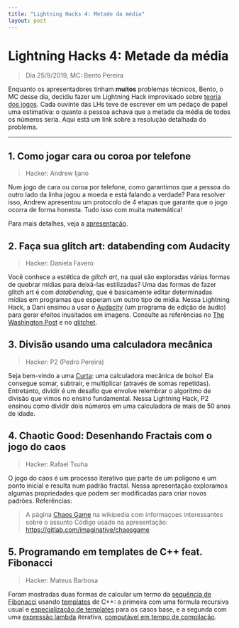 ```yaml
---
title: "Lightning Hacks 4: Metade da média"
layout: post
---
```


# Lightning Hacks 4: Metade da média
> Dia 25/9/2019, MC: Bento Pereira

Enquanto os apresentadores tinham __muitos__ problemas técnicos,
Bento, o MC desse dia, decidiu fazer um Lightning Hack improvisado sobre
[teoria dos jogos](https://pt.wikipedia.org/wiki/Teoria_dos_jogos). Cada ouvinte das LHs
teve de escrever em um pedaço de papel uma estimativa: o quanto a pessoa achava que
a metade da média de todos os números seria. Aqui está um link sobre a resolução detalhada
do problema.

<hr>

## 1. Como jogar cara ou coroa por telefone
> Hacker: Andrew Ijano

Num jogo de cara ou coroa por telefone, como garantimos que a pessoa do outro lado da linha jogou a moeda e está falando a verdade? Para resolver isso, Andrew apresentou um protocolo de 4 etapas que garante que o jogo ocorra de forma honesta. Tudo isso com muita matemática!

Para mais detalhes, veja a [apresentação](
https://docs.google.com/presentation/d/1iRhhZL8kFnk7Ndf6FkIdvzVbgesyGKz_VVSkazRyk1A).

## 2. Faça sua glitch art: databending com Audacity
> Hacker: Daniela Favero

Você conhece a estética de _glitch art_, na qual são exploradas várias formas de quebrar mídias para deixá-las estilizadas? Uma das formas de fazer glitch art é com _databending_, que é basicamente editar determinadas mídias em programas que esperam um outro tipo de mídia. Nessa Lightning Hack, a Dani ensinou a usar o [Audacity](https://www.audacityteam.org/) (um programa de edição de áudio) para gerar efeitos inusitados em imagens. Consulte as referências no [The Washington Post](https://www.washingtonpost.com/news/innovations/wp/2014/07/23/what-paris-looks-like-with-an-echo/) e no [glitchet](https://www.glitchet.com/).


## 3. Divisão usando uma calculadora mecânica
> Hacker: P2 (Pedro Pereira)

Seja bem-vindo a uma [Curta](https://pt.wikipedia.org/wiki/Curta): uma calculadora mecânica de
bolso! Ela consegue somar, subtrair, e multiplicar (através de somas repetidas). Entretanto,
dividir é um desafio que envolve relembrar o algoritmo de divisão que vimos no ensino fundamental.
Nessa Lightning Hack, P2 ensinou como dividir dois números em uma calculadora de mais de 50 anos de idade.

## 4. Chaotic Good: Desenhando Fractais com o jogo do caos
> Hacker: Rafael Tsuha

O jogo do caos é um processo iterativo que parte de um polígono e um ponto inicial e resulta num padrão fractal. Nessa apresentação exploramos algumas propriedades que podem ser modificadas para criar novos padrões.
Referências:
> A página [Chaos Game](https://en.wikipedia.org/wiki/Chaos_game) na wikipedia com informaçoes interessantes sobre o assunto
> Código usado na apresentação:
https://gitlab.com/imaginative/chaosgame


## 5. Programando em templates de C++ feat. Fibonacci
> Hacker: Mateus Barbosa

Foram mostradas duas formas de calcular um termo da [sequência de Fibonacci](https://en.wikipedia.org/wiki/Fibonacci_number) usando [templates](https://en.cppreference.com/w/cpp/language/templates) de C++: a primeira com uma fórmula recursiva usual e [especialização de templates](https://en.cppreference.com/w/cpp/language/template_specialization) para os casos base, e a segunda com uma [expressão lambda](https://en.cppreference.com/w/cpp/language/lambda) iterativa, [computável em tempo de compilação](https://en.cppreference.com/w/cpp/language/constexpr).

